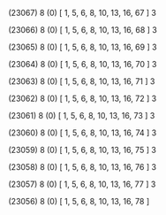 (23067) 8 (0) [ 1, 5, 6, 8, 10, 13, 16, 67 ] 3 


(23066) 8 (0) [ 1, 5, 6, 8, 10, 13, 16, 68 ] 3 


(23065) 8 (0) [ 1, 5, 6, 8, 10, 13, 16, 69 ] 3 


(23064) 8 (0) [ 1, 5, 6, 8, 10, 13, 16, 70 ] 3 


(23063) 8 (0) [ 1, 5, 6, 8, 10, 13, 16, 71 ] 3 


(23062) 8 (0) [ 1, 5, 6, 8, 10, 13, 16, 72 ] 3 


(23061) 8 (0) [ 1, 5, 6, 8, 10, 13, 16, 73 ] 3 


(23060) 8 (0) [ 1, 5, 6, 8, 10, 13, 16, 74 ] 3 


(23059) 8 (0) [ 1, 5, 6, 8, 10, 13, 16, 75 ] 3 


(23058) 8 (0) [ 1, 5, 6, 8, 10, 13, 16, 76 ] 3 


(23057) 8 (0) [ 1, 5, 6, 8, 10, 13, 16, 77 ] 3 


(23056) 8 (0) [ 1, 5, 6, 8, 10, 13, 16, 78 ]  

